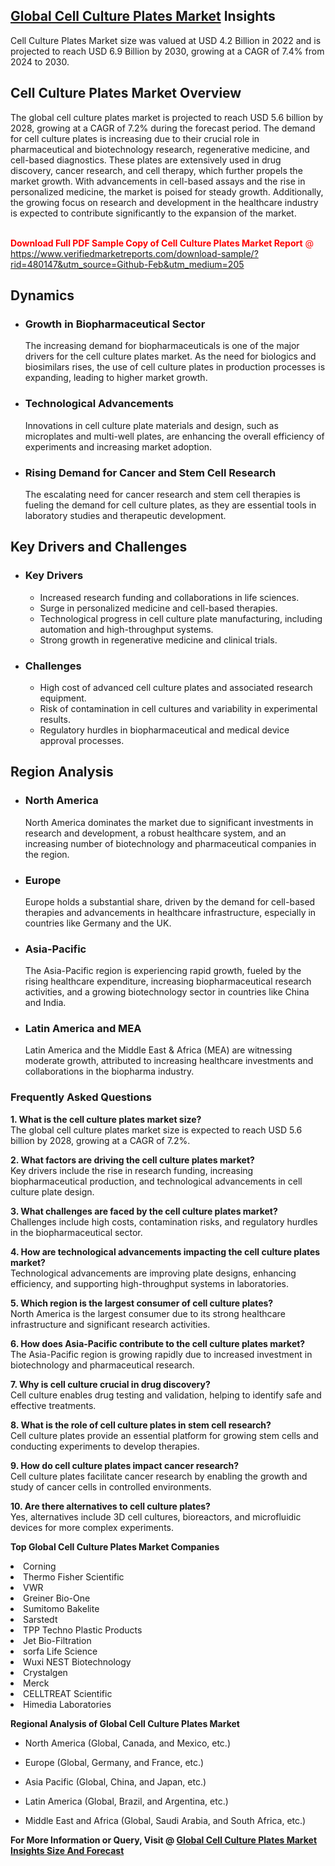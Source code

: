 <h2><a href="https://www.verifiedmarketreports.com/download-sample/?rid=480147&amp;utm_source=Github&amp;utm_medium=205" target="_blank">Global Cell Culture Plates Market</a> Insights</h2><p>Cell Culture Plates Market size was valued at USD 4.2 Billion in 2022 and is projected to reach USD 6.9 Billion by 2030, growing at a CAGR of 7.4% from 2024 to 2030.</p><p> <h2>Cell Culture Plates Market Overview</h2> <p>The global cell culture plates market is projected to reach USD 5.6 billion by 2028, growing at a CAGR of 7.2% during the forecast period. The demand for cell culture plates is increasing due to their crucial role in pharmaceutical and biotechnology research, regenerative medicine, and cell-based diagnostics. These plates are extensively used in drug discovery, cancer research, and cell therapy, which further propels the market growth. With advancements in cell-based assays and the rise in personalized medicine, the market is poised for steady growth. Additionally, the growing focus on research and development in the healthcare industry is expected to contribute significantly to the expansion of the market. <br><br><p><span class=""><span style="color: #ff0000;"><strong>Download Full PDF Sample Copy of Cell Culture Plates Market Report</strong> @ </span><a href="https://www.verifiedmarketreports.com/download-sample/?rid=480147&amp;utm_source=Github-Feb&amp;utm_medium=205" target="_blank">https://www.verifiedmarketreports.com/download-sample/?rid=480147&amp;utm_source=Github-Feb&amp;utm_medium=205</a></span></p></p> <h2>Dynamics</h2> <ul> <li><h3>Growth in Biopharmaceutical Sector</h3> The increasing demand for biopharmaceuticals is one of the major drivers for the cell culture plates market. As the need for biologics and biosimilars rises, the use of cell culture plates in production processes is expanding, leading to higher market growth.</li> <li><h3>Technological Advancements</h3> Innovations in cell culture plate materials and design, such as microplates and multi-well plates, are enhancing the overall efficiency of experiments and increasing market adoption.</li> <li><h3>Rising Demand for Cancer and Stem Cell Research</h3> The escalating need for cancer research and stem cell therapies is fueling the demand for cell culture plates, as they are essential tools in laboratory studies and therapeutic development.</li> </ul> <h2>Key Drivers and Challenges</h2> <ul> <li><h3>Key Drivers</h3> <ul> <li>Increased research funding and collaborations in life sciences.</li> <li>Surge in personalized medicine and cell-based therapies.</li> <li>Technological progress in cell culture plate manufacturing, including automation and high-throughput systems.</li> <li>Strong growth in regenerative medicine and clinical trials.</li> </ul> </li> <li><h3>Challenges</h3> <ul> <li>High cost of advanced cell culture plates and associated research equipment.</li> <li>Risk of contamination in cell cultures and variability in experimental results.</li> <li>Regulatory hurdles in biopharmaceutical and medical device approval processes.</li> </ul> </li> </ul> <h2>Region Analysis</h2> <ul> <li><h3>North America</h3> North America dominates the market due to significant investments in research and development, a robust healthcare system, and an increasing number of biotechnology and pharmaceutical companies in the region.</li> <li><h3>Europe</h3> Europe holds a substantial share, driven by the demand for cell-based therapies and advancements in healthcare infrastructure, especially in countries like Germany and the UK.</li> <li><h3>Asia-Pacific</h3> The Asia-Pacific region is experiencing rapid growth, fueled by the rising healthcare expenditure, increasing biopharmaceutical research activities, and a growing biotechnology sector in countries like China and India.</li> <li><h3>Latin America and MEA</h3> Latin America and the Middle East & Africa (MEA) are witnessing moderate growth, attributed to increasing healthcare investments and collaborations in the biopharma industry.</li> </ul> <h3>Frequently Asked Questions</h3> <p><b>1. What is the cell culture plates market size?</b><br>The global cell culture plates market size is expected to reach USD 5.6 billion by 2028, growing at a CAGR of 7.2%.</p> <p><b>2. What factors are driving the cell culture plates market?</b><br>Key drivers include the rise in research funding, increasing biopharmaceutical production, and technological advancements in cell culture plate design.</p> <p><b>3. What challenges are faced by the cell culture plates market?</b><br>Challenges include high costs, contamination risks, and regulatory hurdles in the biopharmaceutical sector.</p> <p><b>4. How are technological advancements impacting the cell culture plates market?</b><br>Technological advancements are improving plate designs, enhancing efficiency, and supporting high-throughput systems in laboratories.</p> <p><b>5. Which region is the largest consumer of cell culture plates?</b><br>North America is the largest consumer due to its strong healthcare infrastructure and significant research activities.</p> <p><b>6. How does Asia-Pacific contribute to the cell culture plates market?</b><br>The Asia-Pacific region is growing rapidly due to increased investment in biotechnology and pharmaceutical research.</p> <p><b>7. Why is cell culture crucial in drug discovery?</b><br>Cell culture enables drug testing and validation, helping to identify safe and effective treatments.</p> <p><b>8. What is the role of cell culture plates in stem cell research?</b><br>Cell culture plates provide an essential platform for growing stem cells and conducting experiments to develop therapies.</p> <p><b>9. How do cell culture plates impact cancer research?</b><br>Cell culture plates facilitate cancer research by enabling the growth and study of cancer cells in controlled environments.</p> <p><b>10. Are there alternatives to cell culture plates?</b><br>Yes, alternatives include 3D cell cultures, bioreactors, and microfluidic devices for more complex experiments.</p> </p><p><strong>Top Global Cell Culture Plates Market Companies</strong></p><div data-test-id=""><p><li>Corning</li><li> Thermo Fisher Scientific</li><li> VWR</li><li> Greiner Bio-One</li><li> Sumitomo Bakelite</li><li> Sarstedt</li><li> TPP Techno Plastic Products</li><li> Jet Bio-Filtration</li><li> sorfa Life Science</li><li> Wuxi NEST Biotechnology</li><li> Crystalgen</li><li> Merck</li><li> CELLTREAT Scientific</li><li> Himedia Laboratories</li></p><div><strong>Regional Analysis of&nbsp;Global Cell Culture Plates Market</strong></div><ul><li dir="ltr"><p dir="ltr">North America&nbsp;(Global, Canada, and Mexico, etc.)</p></li><li dir="ltr"><p dir="ltr">Europe (Global, Germany, and France, etc.)</p></li><li dir="ltr"><p dir="ltr">Asia Pacific&nbsp;(Global, China, and Japan, etc.)</p></li><li dir="ltr"><p dir="ltr">Latin America&nbsp;(Global, Brazil, and Argentina, etc.)</p></li><li dir="ltr">Middle East and Africa&nbsp;(Global, Saudi Arabia, and South Africa, etc.)</li></ul><p><strong>For More Information or Query, Visit @&nbsp;</strong><strong><a href="https://www.verifiedmarketreports.com/product/cell-culture-plates-market-size-and-forecast/?utm_source=Github&amp;utm_medium=205" target="_blank">Global Cell Culture Plates Market Insights Size And Forecast</a></strong></p></div>

